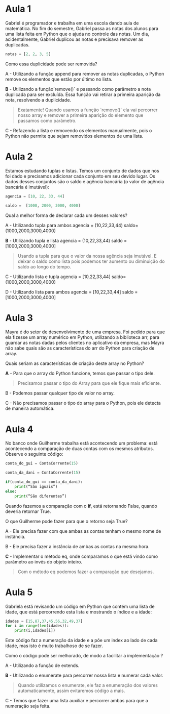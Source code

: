 # Aula 1

Gabriel é programador e trabalha em uma escola dando aula de matemática. No fim do semestre, Gabriel passa as notas dos alunos para uma lista feita em Python que o ajuda no controle das notas. Um dia, acidentalmente, Gabriel duplicou as notas e precisava remover as duplicadas.

```py
notas = [2, 2, 3, 5]
```

Como essa duplicidade pode ser removida?

A - Utilizando a função append para remover as notas duplicadas, o Python remove os elementos que estão por último no lista.

__B__ - Utilizando a função`remove()´ e passando como parâmetro a nota duplicada para ser excluída. Essa função vai retirar a primeira aparição da nota, resolvendo a duplicidade.
> Exatamente! Quando usamos a função `remove()´ ela vai percorrer nosso array e remover a primeira aparição do elemento que passamos como parâmetro.

C - Refazendo a lista e removendo os elementos manualmente, pois o Python não permite que sejam removidos elementos de uma lista.

# Aula 2

Estamos estudando tuplas e listas. Temos um conjunto de dados que nos foi dado e precisamos adicionar cada conjunto em seu devido lugar. Os dados desses conjuntos são o saldo e agência bancária (o valor de agência bancária é imutável):

```py
agencia = [10, 22, 33, 44]

saldo =  [1000, 2000, 3000, 4000]
```

Qual a melhor forma de declarar cada um desses valores?

A - Utilizando tupla para ambos agencia = (10,22,33,44) saldo= (1000,2000,3000,4000)

__B__ - Utilizando tupla e lista agencia = (10,22,33,44) saldo = [1000,2000,3000,4000]
> Usando a tupla para que o valor da nossa agência seja imutável. E deixar o saldo como lista pois podemos ter aumento ou diminuição do saldo ao longo do tempo.

C - Utilizando lista e tupla agencia = [10,22,33,44] saldo= (1000,2000,3000,4000)

D - Utilizando lista para ambos agencia = [10,22,33,44] saldo = [1000,2000,3000,4000]

# Aula 3

Mayra é do setor de desenvolvimento de uma empresa. Foi pedido para que ela fizesse um array numérico em Python, utilizando a biblioteca arr, para guardar as notas dadas pelos clientes no aplicativo da empresa, mas Mayra não sabe quais são as características do arr do Python para criação de array.

Quais seriam as características de criação deste array no Python?

__A__ - Para que o array do Python funcione, temos que passar o tipo dele.
> Precisamos passar o tipo do Array para que ele fique mais eficiente.

B - Podemos passar qualquer tipo de valor no array.

C - Não precisamos passar o tipo do array para o Python, pois ele detecta de maneira automática.

# Aula 4

No banco onde Guilherme trabalha está acontecendo um problema: está acontecendo a comparação de duas contas com os mesmos atributos. Observe o seguinte código:

```py
conta_do_gui = ContaCorrente(15)

conta_da_dani = ContaCorrente(15)

if(conta_do_gui == conta_da_dani):
    print(“São iguais”)
else:
    print(“São diferentes”)
```

Quando fazemos a comparação com o __if__, está retornando False, quando deveria retornar True.

O que Guilherme pode fazer para que o retorno seja True?

A - Ele precisa fazer com que ambas as contas tenham o mesmo nome de instância.

B - Ele precisa fazer a instância de ambas as contas na mesma hora.

__C__ - Implementar o método eq, onde comparamos o que está vindo como parâmetro ao invés do objeto inteiro.
> Com o método eq podemos fazer a comparação que desejamos.

# Aula 5

Gabriela está revisando um código em Python que contém uma lista de idade, que está percorrendo esta lista e mostrando o índice e a idade:

```py
idades = [15,87,37,45,56,32,49,37]
for i in range(len(idades)):
    print(i,idades[i])
```

Este código faz a numeração da idade e a põe um index ao lado de cada idade, mas isto é muito trabalhoso de se fazer.

Como o código pode ser melhorado, de modo a facilitar a implementação ?

A - Utilizando a função de extends.

__B__ - Utilizando o enumerate para percorrer nossa lista e numerar cada valor.
> Quando utilizamos o enumerate, ele faz a enumeração dos valores automaticamente, assim evitaremos código a mais.

C - Temos que fazer uma lista auxiliar e percorrer ambas para que a numeração seja feita.
